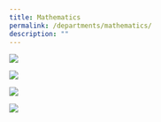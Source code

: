 ```yaml
---
title: Mathematics
permalink: /departments/mathematics/
description: ""
---
```

![](/images/maths_1.jpg)

![](/images/maths_2.jpg)

![](/images/maths_3.jpg)

![](/images/maths_4.jpg)